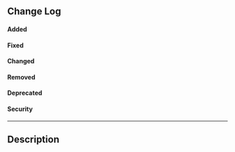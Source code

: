 <!-- Bellow section will be used to automatically generate changelog, please do not modify HTML code structure -->
<h2>Change Log</h2>
<div id="change-log">
  <h4>Added</h4>
  <ul id="added">
    <!-- <li>Feature making everything better</li> -->
  </ul> 
  <h4>Fixed</h4>  
  <ul id="fixed">
    <!-- <li>Behavior that was incorrect</li> -->
  </ul>
  <h4>Changed</h4>
  <ul id="changed">
    <!-- <li>Something into something new</li> -->
  </ul>  
  <h4>Removed</h4>
  <ul id="removed">
    <!-- <li>Something</li> -->
  </ul>
  <h4>Deprecated</h4>
  <ul id="deprecated">
    <!-- <li>Something is from now deprecated</li> -->
  </ul>  
  <h4>Security</h4> 
  <ul id="security">
    <!-- <li>Something that was a security issue, is not an issue anymore</li> -->
  </ul>     
</div>
<hr/>

<h2>Description</h2>

<!-- Please provide a short description of changes in this section, feel free to use markdown syntax -->
